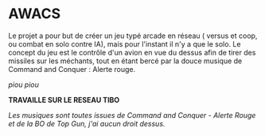 # AWACS
Le projet a pour but de créer un jeu typé arcade en réseau ( versus et coop, ou combat en solo contre IA), mais pour l'instant il n'y a que le solo.
Le concept du jeu est le contrôle d'un avion en vue du dessus afin de tirer des missiles sur les méchants, tout en étant bercé par la douce musique de Command and Conquer : Alerte rouge.

*piou piou*

__TRAVAILLE SUR LE RESEAU TIBO__

*Les musiques sont toutes issues de Command and Conquer - Alerte Rouge et de la BO de Top Gun, j'ai aucun droit dessus.*
